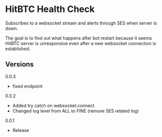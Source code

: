 # HitBTC Health Check

Subscribes to a websocket stream and alerts through SES when server is down.

The goal is to find out what happens after bot restart because it seems HitBTC server is unresponsive even after a new websocket connection is established.


## Versions

0.0.3
- fixed endpoint

0.0.2
- Added try catch on websocket.connect
- Changed log level from ALL to FINE (remove SES related log)

0.0.1
- Release